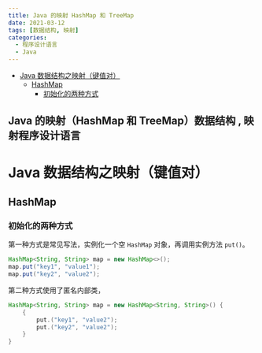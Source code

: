 ```yaml
---
title: Java 的映射 HashMap 和 TreeMap
date: 2021-03-12
tags: [数据结构, 映射]
categories:
  - 程序设计语言
  - Java
---
```


- [Java 数据结构之映射（键值对）](#java-数据结构之映射键值对)
  - [HashMap](#hashmap)
    - [初始化的两种方式](#初始化的两种方式)

## Java 的映射（HashMap 和 TreeMap）数据结构 , 映射程序设计语言

# Java 数据结构之映射（键值对）

## HashMap

### 初始化的两种方式

第一种方式是常见写法，实例化一个空 `HashMap` 对象，再调用实例方法 `put()`。

```JAVA
HashMap<String, String> map = new HashMap<>();
map.put("key1", "value1");
map.put("key2", "value2");
```

第二种方式使用了匿名内部类，

```JAVA
HashMap<String, String> map = new HashMap<String, String>() {
    {
        put.("key1", "value2");
        put.("key2", "value2");
    }
}
```

